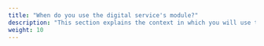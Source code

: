 ```yaml
---
title: "When do you use the digital service's module?"
description: "This section explains the context in which you will use the Digital Service module"
weight: 10
---
```

